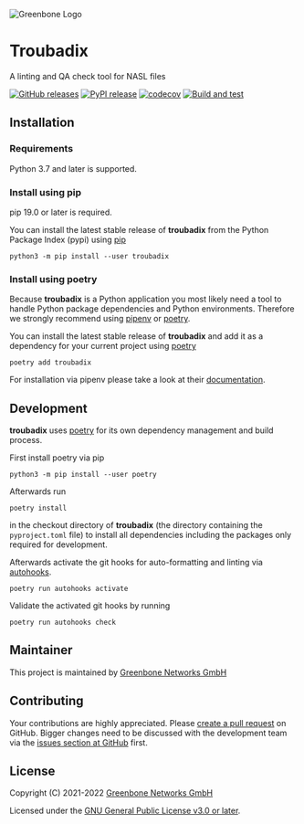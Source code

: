 ![Greenbone Logo](https://www.greenbone.net/wp-content/uploads/gb_new-logo_horizontal_rgb_small.png)

# Troubadix
A linting and QA check tool for NASL files

[![GitHub releases](https://img.shields.io/github/release/greenbone/troubadix.svg)](https://github.com/greenbone/troubadix/releases)
[![PyPI release](https://img.shields.io/pypi/v/troubadix.svg)](https://pypi.org/project/troubadix/)
[![codecov](https://codecov.io/gh/greenbone/troubadix/branch/main/graph/badge.svg?token=FFMmVmAmtb)](https://codecov.io/gh/greenbone/troubadix)
[![Build and test](https://github.com/greenbone/troubadix/actions/workflows/ci-python.yml/badge.svg)](https://github.com/greenbone/troubadix/actions/workflows/ci-python.yml)


## Installation

### Requirements

Python 3.7 and later is supported.

### Install using pip

pip 19.0 or later is required.

You can install the latest stable release of **troubadix** from the Python
Package Index (pypi) using [pip]

    python3 -m pip install --user troubadix

### Install using poetry

Because **troubadix** is a Python application you most likely need a tool to
handle Python package dependencies and Python environments. Therefore we
strongly recommend using [pipenv] or [poetry].

You can install the latest stable release of **troubadix** and add it as
a dependency for your current project using [poetry]

    poetry add troubadix

For installation via pipenv please take a look at their [documentation][pipenv].

## Development

**troubadix** uses [poetry] for its own dependency management and build
process.

First install poetry via pip

    python3 -m pip install --user poetry

Afterwards run

    poetry install

in the checkout directory of **troubadix** (the directory containing the
`pyproject.toml` file) to install all dependencies including the packages only
required for development.

Afterwards activate the git hooks for auto-formatting and linting via
[autohooks].

    poetry run autohooks activate

Validate the activated git hooks by running

    poetry run autohooks check

## Maintainer

This project is maintained by [Greenbone Networks GmbH][Greenbone Networks]

## Contributing

Your contributions are highly appreciated. Please
[create a pull request](https://github.com/greenbone/troubadix/pulls)
on GitHub. Bigger changes need to be discussed with the development team via the
[issues section at GitHub](https://github.com/greenbone/troubadix/issues)
first.

## License

Copyright (C) 2021-2022 [Greenbone Networks GmbH][Greenbone Networks]

Licensed under the [GNU General Public License v3.0 or later](LICENSE).

[Greenbone Networks]: https://www.greenbone.net/
[poetry]: https://python-poetry.org/
[pip]: https://pip.pypa.io/
[pipenv]: https://pipenv.pypa.io/
[autohooks]: https://github.com/greenbone/autohooks
